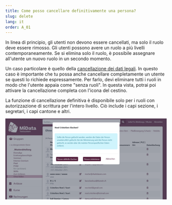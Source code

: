 ```yaml
---
title: Come posso cancellare definitivamente una persona?
slug: delete
lang: it
order: A_01
---
```


In linea di principio, gli utenti non devono essere cancellati, ma solo il ruolo deve essere rimosso. Gli utenti possono avere un ruolo a più livelli contemporaneamente. Se si elimina solo il ruolo, è possibile assegnare all'utente un nuovo ruolo in un secondo momento.

Un caso particolare è quello della [cancellazione dei dati legali](https://pfadi.swiss/it/pubblicazioni-downloads/downloads/detail/818/promemoria-richieste-dati/). In questo caso è importante che tu possa anche cancellare completamente un utente se questi lo richiede espressamente. Per farlo, devi eliminare tutti i ruoli in modo che l'utente appaia come "senza ruoli". In questa vista, potrai poi attivare la cancellazione completa con l'icona del cestino.

La funzione di cancellazione definitiva è disponibile solo per i ruoli con autorizzazione di scrittura per l'intero livello. Ciò include i capi sezione, i segretari, i capi cantone e altri. 

![Suppression des données](/images/documentation/manual_deletion_de.png)